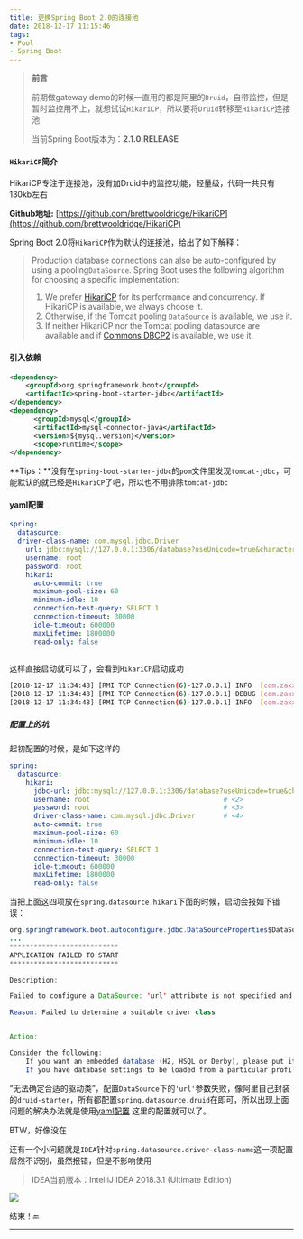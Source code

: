 ```yaml
---
title: 更换Spring Boot 2.0的连接池
date: 2018-12-17 11:15:46
tags:
- Pool
- Spring Boot
---
```


> **前言**
>
> 前期做gateway demo的时候一直用的都是阿里的`Druid`，自带监控，但是暂时监控用不上，就想试试`HikariCP`，所以要将`Druid`转移至`HikariCP`连接池
>
> 当前Spring Boot版本为：**2.1.0.RELEASE**

#### `HikariCP`简介

HikariCP专注于连接池，没有加Druid中的监控功能，轻量级，代码一共只有130kb左右

**Github地址:**  [https://github.com/brettwooldridge/HikariCP](https://github.com/brettwooldridge/HikariCP)

Spring Boot 2.0将`HikariCP`作为默认的连接池，给出了如下解释：

> Production database connections can also be auto-configured by using a pooling`DataSource`. Spring Boot uses the following algorithm for choosing a specific implementation:
>
> 1. We prefer [HikariCP](https://github.com/brettwooldridge/HikariCP) for its performance and concurrency. If HikariCP is available, we always choose it.
> 2. Otherwise, if the Tomcat pooling `DataSource` is available, we use it.
> 3. If neither HikariCP nor the Tomcat pooling datasource are available and if [Commons DBCP2](https://commons.apache.org/proper/commons-dbcp/) is available, we use it.

#### 引入依赖

```xml
<dependency>
	<groupId>org.springframework.boot</groupId>
	<artifactId>spring-boot-starter-jdbc</artifactId>
</dependency>
<dependency>
      <groupId>mysql</groupId>
      <artifactId>mysql-connector-java</artifactId>
      <version>${mysql.version}</version>
      <scope>runtime</scope>
</dependency>
```

**Tips：**没有在`spring-boot-starter-jdbc`的`pom`文件里发现`tomcat-jdbc`，可能默认的就已经是`HikariCP`了吧，所以也不用排除`tomcat-jdbc`

#### yaml配置 

```yaml
spring:
  datasource:
  driver-class-name: com.mysql.jdbc.Driver
    url: jdbc:mysql://127.0.0.1:3306/database?useUnicode=true&characterEncoding=utf-8&useSSL=false
    username: root
    password: root
    hikari:
      auto-commit: true
      maximum-pool-size: 60
      minimum-idle: 10
      connection-test-query: SELECT 1
      connection-timeout: 30000
      idle-timeout: 600000
      maxLifetime: 1800000
      read-only: false
    
```

这样直接启动就可以了，会看到`HikariCP`启动成功

```bash
[2018-12-17 11:34:48] [RMI TCP Connection(6)-127.0.0.1] INFO  [com.zaxxer.hikari.HikariDataSource] 110 - HikariPool-1 - Starting...
[2018-12-17 11:34:48] [RMI TCP Connection(6)-127.0.0.1] DEBUG [com.zaxxer.hikari.pool.HikariPool] 545 - HikariPool-1 - Added connection com.mysql.jdbc.JDBC4Connection@3961e5e4
[2018-12-17 11:34:48] [RMI TCP Connection(6)-127.0.0.1] INFO  [com.zaxxer.hikari.HikariDataSource] 123 - HikariPool-1 - Start completed.
```

##### 配置上的坑

起初配置的时候，是如下这样的

```yaml
spring:
  datasource:
    hikari:
      jdbc-url: jdbc:mysql://127.0.0.1:3306/database?useUnicode=true&characterEncoding=utf-8&useSSL=false # <1>
      username: root                                 # <2>
      password: root                                 # <3>
      driver-class-name: com.mysql.jdbc.Driver       # <4>
      auto-commit: true
      maximum-pool-size: 60
      minimum-idle: 10
      connection-test-query: SELECT 1
      connection-timeout: 30000
      idle-timeout: 600000
      maxLifetime: 1800000
      read-only: false
```

当把上面这四项放在`spring.datasource.hikari`下面的时候，启动会报如下错误：

```java
org.springframework.boot.autoconfigure.jdbc.DataSourceProperties$DataSourceBeanCreationException: Failed to determine a suitable driver class
...
***************************
APPLICATION FAILED TO START
***************************

Description:

Failed to configure a DataSource: 'url' attribute is not specified and no embedded datasource could be configured.

Reason: Failed to determine a suitable driver class


Action:

Consider the following:
	If you want an embedded database (H2, HSQL or Derby), please put it on the classpath.
	If you have database settings to be loaded from a particular profile you may need to activate it (no profiles are currently active).
```

“无法确定合适的驱动类”，配置`DataSource`下的`'url'`参数失败，像阿里自己封装的`druid-starter`，所有都配置`spring.datasource.druid`在即可，所以出现上面问题的解决办法就是使用[yaml配置](#yaml配置) 这里的配置就可以了。

BTW，好像没在	

还有一个小问题就是`IDEA`针对`spring.datasource.driver-class-name`这一项配置居然不识别，虽然报错，但是不影响使用

> IDEA当前版本：IntelliJ IDEA 2018.3.1 (Ultimate Edition)

![](https://ws1.sinaimg.cn/large/7074e5d2ly1fy9pd9022jj20nu02eglo.jpg)

结束！🔚

------

